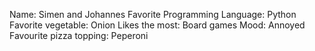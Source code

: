 Name: Simen and Johannes
Favorite Programming Language: Python
Favorite vegetable: Onion
Likes the most: Board games
Mood: Annoyed
Favourite pizza topping: Peperoni